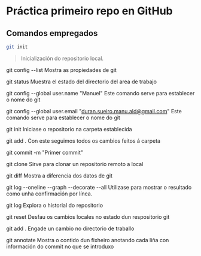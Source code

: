# Práctica primeiro repo en GitHub

## Comandos empregados


``` bash
git init
```
> Inicialización do repositorio local.

git config --list
Mostra as propiedades de git

git status
Muestra el estado del directorio del area de trabajo

git config --global user.name "Manuel"
Este comando serve para establecer o nome do git

git config --global user.email "duran.sueiro.manu.ald@gmail.com"
Este comando serve para establecer o nome do git

git init
Iniciase o repositorio na carpeta establecida 

git add .
Con este seguimos todos os cambios feitos á carpeta

git commit -m "Primer commit"

git clone 
Sirve para clonar un repositorio remoto a local

git diff
Mostra a diferencia dos datos de git

git log --oneline --graph --decorate --all
Utilizase para mostrar o resultado como unha confirmación por línea.

git log
Explora o historial do repositorio

git reset
Desfau os cambios locales no estado dun respositorio git

git add .
Engade un cambio no directorio de traballo

git annotate
Mostra o contido dun fixheiro anotando cada liña con información do commit no que se introduxo
